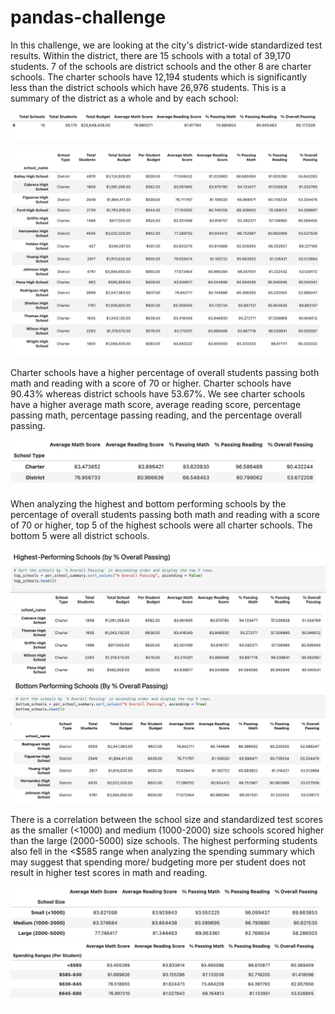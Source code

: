 # pandas-challenge

In this challenge, we are looking at the city's district-wide standardized test results. Within the district, there are 15 schools with a total of 39,170 students. 7 of the schools are district schools and the other 8 are charter schools. The charter schools have 12,194 students which is significantly less than the district schools which have 26,976 students. This is a summary of the district as a whole and by each school:

![district_summary](https://github.com/otybaasandorj/pandas-challenge/blob/main/Images/district_summary.png)

![per_school_summary](https://github.com/otybaasandorj/pandas-challenge/blob/main/Images/per_school_summary.png)

Charter schools have a higher percentage of overall students passing both math and reading with a score of 70 or higher. Charter schools have 90.43% whereas district schools have 53.67%. We see charter schools have a higher average math score, average reading score, percentage passing math, percentage passing reading, and the percentage overall passing. 

![school_type_summary](https://github.com/otybaasandorj/pandas-challenge/blob/main/Images/school_type_summary.png)

When analyzing the highest and bottom performing schools by the percentage of overall students passing both math and reading with a score of 70 or higher, top 5 of the highest schools were all charter schools. The bottom 5 were all district schools.

![highest_performing](https://github.com/otybaasandorj/pandas-challenge/blob/main/Images/highest_performing.png)
![bottom_performing](https://github.com/otybaasandorj/pandas-challenge/blob/main/Images/bottom_performing.png)

There is a correlation between the school size and standardized test scores as the smaller (<1000) and medium (1000-2000) size schools scored higher than the large (2000-5000) size schools. The highest performing students also fell in the <$585 range when analyzing the spending summary which may suggest that spending more/ budgeting more per student does not result in higher test scores in math and reading.

![size_summary](https://github.com/otybaasandorj/pandas-challenge/blob/main/Images/size_summary.png)
![spending_summary](https://github.com/otybaasandorj/pandas-challenge/blob/main/Images/spending_summary.png)
